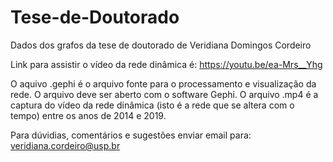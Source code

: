 # Tese-de-Doutorado
Dados dos grafos da tese de doutorado de Veridiana Domingos Cordeiro

Link para assistir o vídeo da rede dinâmica é: https://youtu.be/ea-Mrs__Yhg


O aquivo .gephi é o arquivo fonte para o processamento e visualização da rede. O arquivo deve ser aberto com o software Gephi.
O arquivo .mp4 é a captura do vídeo da rede dinâmica (isto é a rede que se altera com o tempo) entre os anos de 2014 e 2019.

Para dúvidias, comentários e sugestões enviar email para: veridiana.cordeiro@usp.br


